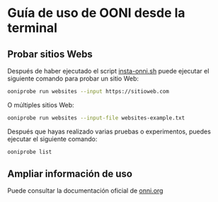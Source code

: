 # Guía de uso de OONI desde la terminal

## Probar sitios Webs

Después de haber ejecutado el script [insta-onni.sh](../scripts/install-ooni.sh "Script de instalación de OONI") puede ejecutar el siguiente comando para probar un sitio Web:

```bash
ooniprobe run websites --input https://sitioweb.com
```

O múltiples sitios Web:

```bash
ooniprobe run websites --input-file websites-example.txt
```

Después que hayas realizado varias pruebas o experimentos, puedes ejecutar el siguiente comando:

```bash
ooniprobe list
```

## Ampliar información de uso

Puede consultar la documentación oficial de [onni.org][0]

[0]: https://ooni.org/support/ooni-probe-cli/ "Guía de uso - Web Oficial"